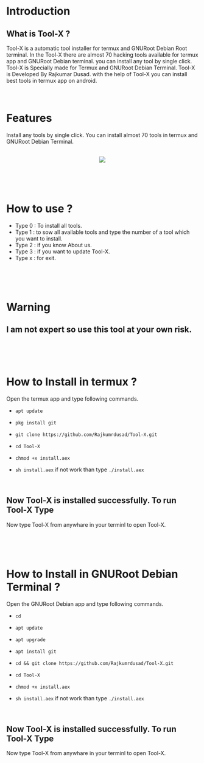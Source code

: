 
# Introduction

## What is Tool-X ?

Tool-X is a automatic tool installer for termux and GNURoot Debian Root terminal. In the Tool-X there are almost 70 hacking tools available for termux app and GNURoot Debian terminal. you can install any tool by single click. Tool-X is Specially made for Termux and GNURoot Debian Terminal. Tool-X is Developed By Rajkumar Dusad. with the help of Tool-X you can install best tools in termux app on android.
<br/><br/><br/>

# Features

Install any tools by single click. You can install almost 70 tools in termux and GNURoot Debian Terminal.
<br/></br>

<p align="center">
<img src="https://github.com/Rajkumrdusad/Tool-X/blob/master/.sc/PicsArt_12-11-03.21.15-1-1.jpg"/>
</p>

<br/><br/><br/>

# How to use ?

- Type 0 : To install all tools.
- Type 1 : to sow all available tools and type the number of a tool which you want to install.
- Type 2 : if you know About us.
- Type 3 : if you want to update Tool-X.
- Type x : for exit.

<br/><br/><br/>

# Warning

## I am not expert so use this tool at your own risk.

<br/><br/><br/>

# How to Install in termux ?

Open the termux app and type following commands.

* `apt update`

* `pkg install git`

* `git clone https://github.com/Rajkumrdusad/Tool-X.git`

* `cd Tool-X`

* `chmod +x install.aex`

* `sh install.aex` if not work than type `./install.aex`

<br/>

## Now Tool-X is installed successfully. To run Tool-X Type

Now type Tool-X from anywhare in your terminl to open Tool-X.

<br/><br/><br/>

# How to Install in GNURoot Debian Terminal ?

Open the GNURoot Debian app and type following commands.

* `cd`

* `apt update`

* `apt upgrade`

* `apt install git`

* `cd && git clone https://github.com/Rajkumrdusad/Tool-X.git`

* `cd Tool-X`

* `chmod +x install.aex`

* `sh install.aex` if not work than type `./install.aex`

<br/>

## Now Tool-X is installed successfully. To run Tool-X Type

Now type Tool-X from anywhare in your terminl to open Tool-X.

